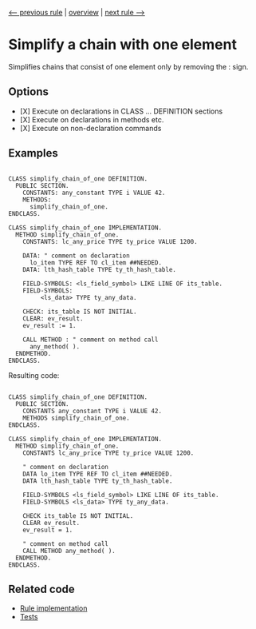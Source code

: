 [<-- previous rule](UnusedVariablesRule.md) | [overview](../rules.md) | [next rule -->](ImplicitTypeRule.md)

# Simplify a chain with one element

Simplifies chains that consist of one element only by removing the : sign.

## Options

* \[X\] Execute on declarations in CLASS ... DEFINITION sections
* \[X\] Execute on declarations in methods etc.
* \[X\] Execute on non-declaration commands

## Examples


```ABAP

CLASS simplify_chain_of_one DEFINITION.
  PUBLIC SECTION.
    CONSTANTS: any_constant TYPE i VALUE 42.
    METHODS:
      simplify_chain_of_one.
ENDCLASS.

CLASS simplify_chain_of_one IMPLEMENTATION.
  METHOD simplify_chain_of_one.
    CONSTANTS: lc_any_price TYPE ty_price VALUE 1200.

    DATA: " comment on declaration
      lo_item TYPE REF TO cl_item ##NEEDED.
    DATA: lth_hash_table TYPE ty_th_hash_table. 

    FIELD-SYMBOLS: <ls_field_symbol> LIKE LINE OF its_table.
    FIELD-SYMBOLS:
         <ls_data> TYPE ty_any_data.

    CHECK: its_table IS NOT INITIAL.
    CLEAR: ev_result.
    ev_result := 1.

    CALL METHOD : " comment on method call
      any_method( ).
  ENDMETHOD.
ENDCLASS.
```

Resulting code:

```ABAP

CLASS simplify_chain_of_one DEFINITION.
  PUBLIC SECTION.
    CONSTANTS any_constant TYPE i VALUE 42.
    METHODS simplify_chain_of_one.
ENDCLASS.

CLASS simplify_chain_of_one IMPLEMENTATION.
  METHOD simplify_chain_of_one.
    CONSTANTS lc_any_price TYPE ty_price VALUE 1200.

    " comment on declaration
    DATA lo_item TYPE REF TO cl_item ##NEEDED.
    DATA lth_hash_table TYPE ty_th_hash_table.

    FIELD-SYMBOLS <ls_field_symbol> LIKE LINE OF its_table.
    FIELD-SYMBOLS <ls_data> TYPE ty_any_data.

    CHECK its_table IS NOT INITIAL.
    CLEAR ev_result.
    ev_result = 1.

    " comment on method call
    CALL METHOD any_method( ).
  ENDMETHOD.
ENDCLASS.
```

## Related code

* [Rule implementation](../../com.sap.adt.abapcleaner/src/com/sap/adt/abapcleaner/rules/declarations/ChainOfOneRule.java)
* [Tests](../../test/com.sap.adt.abapcleaner.test/src/com/sap/adt/abapcleaner/rules/declarations/ChainOfOneTest.java)

